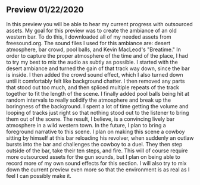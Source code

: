 ## Preview 01/22/2020
In this preview you will be able to hear my current progress with outsourced assets. My goal for this preview was to create the ambiance of an old western bar. To do this, I downloaded all of my needed assets from freesound.org. The sound files I used for this ambiance are: desert atmosphere, bar crowd, pool balls, and Kevin MacLeod's "Breatime." In order to capture the proper atmosphere of the time and of the place, I had to try my best to mix the audio as subtly as possible. I started with the desert ambiance and turned the gain of that track way down, since the bar is inside. I then added the crowd sound effect, which I also turned down until it comfortably felt like background chatter. I then removed any parts that stood out too much, and then spliced multiple repeats of the track together to fit the length of the scene. I finally added pool balls being hit at random intervals to really solidify the atmosphere and break up the boringness of the background. I spent a lot of time getting the volume and looping of tracks just right so that nothing stood out to the listener to bring them out of the scene. The result, I believe, is a convincing lively bar atmosphere in a wild western town. In the future, I plan to bring a foreground narrative to this scene. I plan on making this scene a cowboy sitting by himself at this bar reloading his revolver, when suddenly an outlaw bursts into the bar and challenges the cowboy to a duel. They then step outside of the bar, take their ten steps, and fire. This will of course require more outsourced assets for the gun sounds, but I plan on being able to record more of my own sound effects for this section. I will also try to mix down the current preview even more so that the environment is as real as I feel I can possibly make it.
